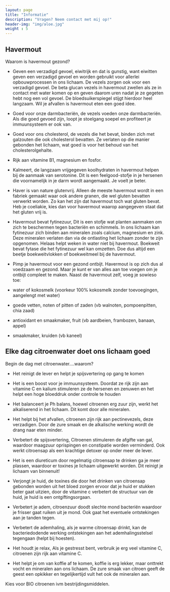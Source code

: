 ```yaml
---
layout: page
title: "Informatie"
description: "Vragen? Neem contact met mij op!"
header-img: "img/aloe.jpg"
weight : 5
---
```

## Havermout ##

Waarom is havermout gezond?

- Geven een verzadigd gevoel, eiwitrijk en dat is gunstig, want eiwitten geven een verzadigd gevoel en worden gebruikt voor allerlei opbouwprocessen in ons lichaam. De vezels zorgen ook voor een verzadigd gevoel. De beta glucan vezels in havermout zwellen als ze in contact met water komen op en geven daarom uren nadat je ze gegeten hebt nog een vol gevoel. De bloedsuikerspiegel stijgt hierdoor heel langzaam. Wil je afvallen is havermout eten een goed idee. 
- Goed voor onze darmbacteriën, de vezels voeden onze darmbacteriën. Als die goed gevoed zijn, loopt je stoelgang soepel en profiteert je immuunsysteem er ook van.
- Goed voor ons cholesterol, de vezels die het bevat, binden zich met galzouten die ook cholesterol bevatten. Ze verlaten op die manier gebonden het lichaam, wat goed is voor het behoud van het cholesterolgehalte. 
- Rijk aan vitamine B1, magnesium en fosfor.
- Kalmeert, de langzaam vrijgegeven koolhydraten in havermout helpen bij de aanmaak van serotonine. Dit is een feelgood-stofje in je hersenen die voornamelijk in je darm wordt aangemaakt. Je voelt je beter.
- Haver is van nature glutenvrij. Alleen de meeste havermout wordt in een fabriek gemaakt waar ook andere granen, die wel gluten bevatten verwerkt worden. Zo kan het zijn dat havermout toch wat gluten bevat. Heb je coeliakie, kies dan voor havermout waarop aangegeven staat dat het gluten vrij is.
- Havermout bevat fytinezuur, Dit is een stofje wat planten aanmaken om zich te beschermen tegen bacteriën en schimmels. In ons lichaam kan fytinezuur zich binden aan mineralen zoals calcium, magnesium en zink. Deze mineralen verlaten dan via de ontlasting het lichaam zonder te zijn opgenomen. Helaas helpt weken in water niet bij havermout. Boekweit bevat fytase die het fytinezuur wel kan omzetten. Doe dus altijd een beetje boekweitvlokken of boekweitmeel bij de havermout.
- Pimp je havermout voor een gezond ontbijt. Havermout is op zich dus al voedzaam en gezond. Maar je kunt er van alles aan toe voegen om je ontbijt compleet te maken. Naast de havermout zelf, voeg je sowieso toe:

- water of kokosmelk (voorkeur 100% kokosmelk zonder toevoegingen, aangelengt met water)
- goede vetten, noten of pitten of zaden (vb walnoten, pompoenpitten, chia zaad)
- antioxidant en smaakmaker, fruit (vb aardbeien, frambozen, banaan, appel)
- smaakmaker, kruiden (vb kaneel)





## Elke dag citroenwater doet ons lichaam goed ##


Begin de dag met citroenwater....waarom?

- Het reinigt de lever en helpt je spijsvertering op gang te komen

- Het is een boost voor je immuunsysteem. Doordat ze rijk zijn aan vitamine C en kalium stimuleren ze de hersenen en zenuwen en het helpt een hoge bloeddruk onder controle te houden

- Het balanceert je Ph balans, hoewel citroenen erg zuur zijn, werkt het alkaliserend in het lichaam. Dit komt door alle mineralen.

- Het helpt bij het afvallen, citroenen zijn rijk aan pectinevezels, deze verzadigen. Door de zure smaak en de alkalische werking wordt de drang naar eten minder.

- Verbetert de spijsvertering, Citroenen stimuleren de afgifte van gal, waardoor maagzuur oprispingen en constipatie worden verminderd. Ook werkt citroensap als een krachtige detoxer op onder meer de lever.

- Het is een diureticum door regelmatig citroensap te drinken ga je meer plassen, waardoor er toxines je lichaam uitgewerkt worden. Dit reinigt je lichaam van binnenuit!

- Verjongt je huid, de toxines die door het drinken van citroensap gebonden worden uit het bloed zorgen ervoor dat je huid er stukken beter gaat uitzien, door de vitamine c verbetert de structuur van de huid, je huid is een ontgiftingsorgaan.

- Verbetert je adem, citroenzuur doodt slechte mond bacteriën waardoor je frisser gaat ruiken uit je mond. Ook gaat het eventuele ontstekingen aan je tanden tegen.

- Verbetert de ademhaling, als je warme citroensap drinkt, kan de bacteriedodende werking ontstekingen aan het ademhalingsstelsel tegengaan (helpt bij hoesten).

- Het houdt je relax, Als je gestresst bent, verbruik je erg veel vitamine C, citroenen zijn rijk aan vitamine C.

- Het helpt je om van koffie af te komen, koffie is erg lekker, maar onttrekt vocht en mineralen aan ons lichaam. De zure smaak van citroen geeft de geest een opkikker en tegelijkertijd vult het ook de mineralen aan.


Kies voor BIO citroenen ivm bestrijdingsmiddelen.






